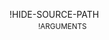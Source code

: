!HIDE-SOURCE-PATH
<sub>
<br/>
&nbsp;&nbsp;&nbsp;&nbsp;&nbsp;&nbsp;&nbsp;&nbsp;&nbsp;&nbsp;&nbsp;&nbsp;&nbsp;
!ARGUMENTS
</sub>
